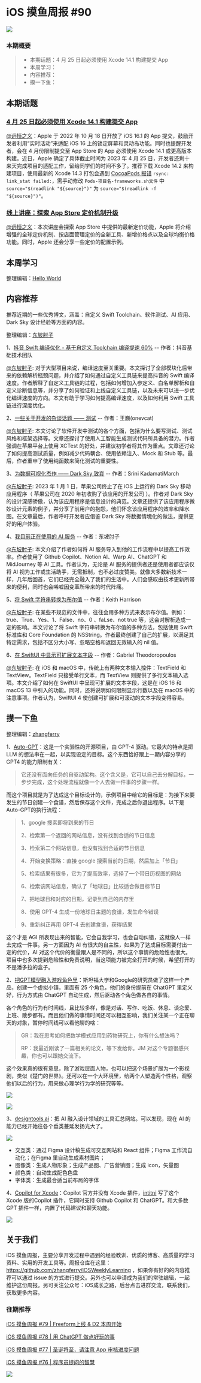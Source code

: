 # iOS 摸鱼周报 #90

![](https://cdn.zhangferry.com/Images/moyu_weekly_cover.jpeg)

### 本期概要

> * 本期话题：4 月 25 日起必须使用 Xcode 14.1 构建提交 App
> * 本周学习：
> * 内容推荐：
> * 摸一下鱼：

## 本期话题

### [4 月 25 日起必须使用 Xcode 14.1 构建提交 App](https://developer.apple.com/cn/news/?id=jd9wcyov "4 月 25 日起必须使用 Xcode 14.1 构建提交 App")

[@远恒之义](https://github.com/eternaljust)：Apple 于 2022 年 10 月 18 日开放了 iOS 16.1 的 App 提交，鼓励开发者利用“实时活动”来适配 iOS 16 上的锁定屏幕和灵动岛功能。同时也提醒开发者，会在 4 月份限制提交至 App Store 的 App 必须使用 Xcode 14.1 或更高版本构建。近日，Apple 确定了具体截止时间为 2023 年 4 月 25 日，开发者还剩十来天完成项目的适配工作，留给同学们的时间不多了。推荐下载 Xcode 14.2 来构建项目，使用最新的 Xcode 14.3 打包会遇到 [CocoaPods 报错](https://github.com/CocoaPods/CocoaPods/issues/11808 "Xcode 14.3 Archive CocoaPods 报错") `rsync: link_stat failed:`，需手动修改 `Pods-项目名-frameworks.sh文件` 中 `source="$(readlink "${source}")"` 为 `source="$(readlink -f "${source}")"`。

### [线上讲座：探索 App Store 定价机制升级](https://developer.apple.com/events/view/LMKG9DJV2M/dashboard "线上讲座：探索 App Store 定价机制升级")

[@远恒之义](https://github.com/eternaljust)：本次讲座会探索 App Store 中提供的最新定价功能，Apple 将介绍增强的全球定价机制、按店面管理定价的全新工具、新增价格点以及全球均衡价格功能。同时，Apple 还会分享一些定价的配置示例。

## 本周学习

整理编辑：[Hello World](https://juejin.cn/user/2999123453164605/posts)



## 内容推荐

推荐近期的一些优秀博文，涵盖：自定义 Swift Toolchain、软件测试、AI 应用、Dark Sky 设计经验等方面的内容。

整理编辑：[东坡肘子](https://www.fatbobman.com/)

1、[抖音 Swift 编译优化 - 基于自定义 Toolchain 编译提速 60%](https://mp.weixin.qq.com/s/MT5MHhZIlyrhuVNM3Ckteg "抖音 Swift 编译优化 - 基于自定义 Toolchain 编译提速 60%") -- 作者：抖音基础技术团队

[@东坡肘子](https://www.fatbobman.com/): 对于大型项目来说，编译速度至关重要。本文探讨了全部模块化后带来的依赖解析瓶颈问题，并介绍了如何通过自定义工具链来提高抖音的 Swift 编译速度。作者解释了自定义工具链的过程，包括如何增加入参定义、白名单解析和自定义诊断信息等，并分享了如何验证和上线自定义工具链，以及未来可以进一步优化编译速度的方向。本文有助于学习如何提高编译速度，以及如何利用 Swift 工具链进行深度优化。

2、[一些关于开发的杂谈话题 —— 测试](https://onevcat.com/2023/04/dev-talk-testing/ "一些关于开发的杂谈话题 —— 测试") -- 作者：王巍(onevcat)

[@东坡肘子](https://www.fatbobman.com/): 本文讨论了软件开发中测试的各个方面，包括为什么要写测试、测试风格和框架选择等。文章还探讨了使用人工智能生成测试代码所具备的潜力。作者强调在苹果平台上使用 XCTest 的好处，并建议初学者将其作为重点。文章还讨论了如何提高测试质量，例如减少代码耦合、使用依赖注入、Mock 和 Stub 等。最后，作者重申了使用纯函数来简化测试的重要性。

3、[为数据可视化杰作 —— Dark Sky 致哀](https://nightingaledvs.com/dark-sky-weather-data-viz/ "为数据可视化杰作 —— Dark Sky 致哀") -- 作者：Srini KadamatiMarch

[@东坡肘子](https://www.fatbobman.com/): 2023 年 1 月 1 日，苹果公司终止了在 iOS 上运行的 Dark Sky 移动应用程序（ 苹果公司在 2020 年初收购了该应用的开发公司 ）。作者对 Dark Sky 的设计深感骄傲，认为该应用程序是信息设计的典范。文章还提供了该应用程序微妙设计元素的例子，并分享了前用户的抱怨，他们怀念该应用程序的效率和降水图。在文章最后，作者呼吁开发者应借鉴 Dark Sky 将数据情境化的做法，提供更好的用户体验。

4、[我目前正在使用的 AI 服务](https://www.fatbobman.com/posts/AI-Services-I-am-currently-using/ "我目前正在使用的 AI 服务") -- 作者：东坡肘子

[@东坡肘子](https://www.fatbobman.com/): 本文介绍了作者如何将 AI 服务导入到他的工作流程中以提高工作效率。作者使用了 Github Copilot、Notion AI、Warp AI、ChatGPT 和 MidJourney 等 AI 工具。作者认为，无论是 AI 服务的提供者还是使用者都应该仅将 AI 视为工作或生活助手，无需抵制，也不必过度赞美。就像大多数新技术一样，几年后回首，它们已经完全融入了我们的生活中。人们会感叹由技术更新所带来的便利，同时也会唏嘘因变革所带来的时代阵痛。

5、[将 Swift 字符串转换为布尔值](https://useyourloaf.com/blog/converting-a-swift-string-to-a-bool/ "将 Swift 字符串转换为布尔值") -- 作者：Keith Harrison

[@东坡肘子](https://www.fatbobman.com/): 在某些不规范的文件中，往往会用多种方式来表示布尔值。例如：true、True、Yes、1、False、no、0 、faLse、not true 等，这会对解析造成一定的影响。本文讨论了将 Swift 字符串转换为布尔值的多种方法，包括使用 Swift 标准库和 Core Foundation 的 NSString。作者最终创建了自己的扩展，以满足其特定需求，包括不区分大小写、忽略空格和返回无效输入的 nil 值。

6、[在 SwiftUI 中显示可扩展文本字段](https://serialcoder.dev/text-tutorials/swiftui/presenting-expandable-textfields-in-swiftui/ "[在 SwiftUI 中显示可扩展文本字段") -- 作者：Gabriel Theodoropoulos

[@东坡肘子](https://www.fatbobman.com/): 在 iOS 和 macOS 中，传统上有两种文本输入控件：TextField 和 TextView。TextField 只接受单行文本，而 TextView 则提供了多行文本输入选项。本文介绍了如何在 SwiftUI 中呈现可扩展的文本字段，这是在 iOS 16 和 macOS 13 中引入的功能。同时，还将说明如何限制显示行数以及在 macOS 中的注意事项。作者认为，SwiftUI 4 使创建可扩展和可滚动的文本字段变得容易。

## 摸一下鱼

整理编辑：[zhangferry](https://zhangferry.com)

1、[Auto-GPT](https://github.com/Torantulino/Auto-GPT "Auto-GPT")：这是一个实验性的开源项目，由 GPT-4 驱动。它最大的特点是把 LLM 的想法串在一起，以实现设定的目标。这个东西恰好跟上一期内容分享的 GPT4 的能力限制有关：

> 它还没有面向任务的自驱动架构。这个含义是，它可以自己去分解目标，一步步完成，这个处理流程就像一个人去做一件事的步骤一样。

而这个项目就是为了达成这个目标设计的，示例项目中给它的目标是：为接下来要发生的节日创建一个食谱，然后保存这个文件，完成之后你退出程序。以下是Auto-GPT的执行流程：

> 1、google 搜索即将到来的节日
>
> 2、检索第一个返回的网站信息，没有找到合适的节日信息
>
> 3、检索第二个网站信息，也没有找到合适的节日信息
>
> 4、开始变换策略：直接 google 搜索当前的日期，然后加上「节日」
>
> 5、检索结果有很多，它为了提高效率，选择了一个带日历视图的网站
>
> 6、检索该网站信息，确认了「地球日」比较适合做目标节日
>
> 7、把地球日和对应的日期，记录到自己的内存里
>
> 8、使用 GPT-4 生成一份地球日主题的食谱，发生命令错误
>
> 9、重新纠正再用 GPT-4 去创建食谱，获得结果

这个才是 AGI 所表现出来的智能，它会自我学习，也会自动纠错，这就像人一样去完成一件事。另一方面因为 AI 有很大的自主性，如果为了达成目标需要付出一定的代价，AI 对这个代价的衡量跟人是不同的，所以这个事情的危险性也很大。项目中也多次提到危险性和免责说明，当这项能力被完全打开的时候，希望打开的不是潘多拉的盒子。

2、[把GPT模型融入游戏角色里](https://reverie.herokuapp.com/arXiv_Demo)：斯坦福大学和Google的研究员做了这样一个产品，创建一个虚拟小镇，里面有 25 个角色，他们的身份提前在 ChatGPT 里定义好，行为方式由 ChatGPT 自动生成，然后驱动各个角色做各自的事情。

各个角色的行为有时间线，且比较多样，像是对话、写作、吃饭、休息、谈恋爱、上班、散步都有。而且他们做的事情时间还可以相互影响，我们关注某一个正在聊天的对象，暂停时间线可以看他聊的啥：

> GR：我在思考如何把数学模式应用到药物研究上，你有什么想法吗？
>
> RP：我最近刚读了一篇相关的论文，等下发给你。JM 对这个专题很感兴趣，你也可以跟她交流下。

这个效果真的很有意思，除了游戏层面人物，也可以把这个场景扩展为一个影视剧，类似《楚门的世界》。还可以在一个大环境里，给两个人塑造两个性格，观察他们以后的行为，用来做心理学行为学的研究等等。

![](https://cdn.zhangferry.com/Images/202304112328897.png)

![](https://cdn.zhangferry.com/Images/202304112336624.png)

3、[designtools.ai](https://designtools.ai/ "designtools.ai")：把 AI 融入设计领域的工具汇总网站。可以发现，现在 AI 的能力已经开始往各个垂类蔓延发扬光大了。

![](https://cdn.zhangferry.com/Images/202304112320465.png)

* 交互类：通过 Figma 设计稿生成可交互网站和 React 组件；Figma 工作流自动化；在Figma 里自动生成素材图片；
* 图像类：生成人物形象；生成产品图、广告营销图；生成 icon，矢量图
* 颜色类：自动生成配色色盘
* 字体类：生成最合适当前布局的字体

4、[Copilot for Xcode](https://github.com/intitni/CopilotForXcode "Copilot for Xcode")：Copilot 官方并没有 Xcode 插件，[intitni](https://github.com/intitni) 写了这个 Xcode 版的Copilot 插件，它同时支持 Github Copilot 和 ChatGPT。和大多数 GPT 插件一样，内置了代码建议和聊天功能。

![](https://cdn.zhangferry.com/Images/202304122232286.png)


## 关于我们

iOS 摸鱼周报，主要分享开发过程中遇到的经验教训、优质的博客、高质量的学习资料、实用的开发工具等。周报仓库在这里：https://github.com/zhangferry/iOSWeeklyLearning ，如果你有好的的内容推荐可以通过 issue 的方式进行提交。另外也可以申请成为我们的常驻编辑，一起维护这份周报。另可关注公众号：iOS成长之路，后台点击进群交流，联系我们，获取更多内容。

### 往期推荐

[iOS 摸鱼周报 #79 | Freeform上线 & D2 本周开始](https://mp.weixin.qq.com/s/HdEhmXt60853tzM6xiVUwA)

[iOS 摸鱼周报 #78 |  用 ChatGPT 做点好玩的事 ](https://mp.weixin.qq.com/s/27J4NguYRsxYWmff_6iDcg)

[iOS 摸鱼周报 #77 | 圣诞将至，请注意 App 审核进度问题](https://mp.weixin.qq.com/s/yYdGO1kRcwQJ3-z-aavHYA)

[iOS 摸鱼周报 #76 | 程序员提问的智慧](https://mp.weixin.qq.com/s/5chb-a9u7VMdLis1FG6B6Q)

![](https://cdn.zhangferry.com/Images/WechatIMG384.jpeg)
